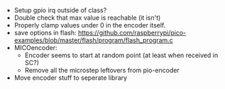 - Setup gpio irq outside of class?
- Double check that max value is reachable (it isn't)
- Properly clamp values under 0 in the encoder itself.
- save options in flash: https://github.com/raspberrypi/pico-examples/blob/master/flash/program/flash_program.c
- MICOencoder:
	- Encoder seems to start at random point (at least when received in SC?)
	- Remove all the microstep leftovers from pio-encoder
- Move encoder stuff to seperate library
